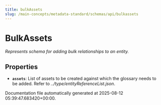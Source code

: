 ```yaml
---
title: bulkAssets
slug: /main-concepts/metadata-standard/schemas/api/bulkassets
---
```


# BulkAssets

*Represents schema for adding bulk relationships to an entity.*

## Properties

- **`assets`**: List of assets to be created against which the glossary needs to be added. Refer to *../type/entityReferenceList.json*.


Documentation file automatically generated at 2025-08-12 05:39:47.683420+00:00.
